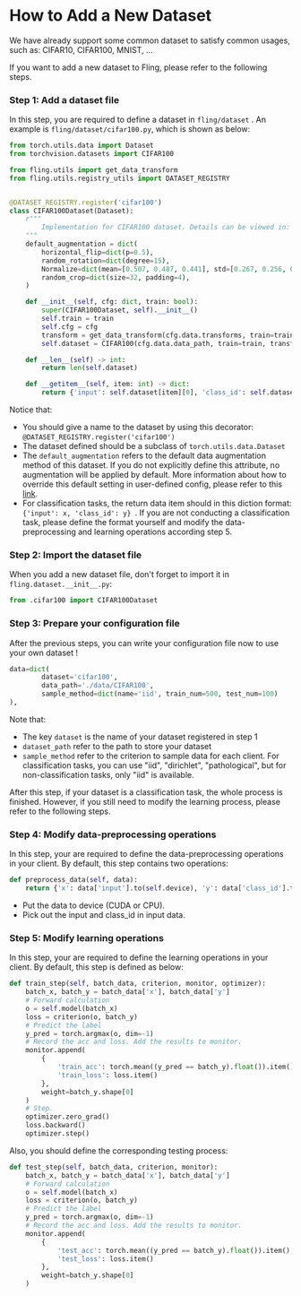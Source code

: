 # How to Add a New Dataset

We have already support some common dataset to satisfy common usages, such as: CIFAR10, CIFAR100, MNIST, ...

If you want to add a new dataset to Fling, please refer to the following steps.

### Step 1: Add a dataset file

In this step, you are required to define a dataset in `fling/dataset` . An example is `fling/dataset/cifar100.py`, which is shown as below:

```python
from torch.utils.data import Dataset
from torchvision.datasets import CIFAR100

from fling.utils import get_data_transform
from fling.utils.registry_utils import DATASET_REGISTRY


@DATASET_REGISTRY.register('cifar100')
class CIFAR100Dataset(Dataset):
    r"""
        Implementation for CIFAR100 dataset. Details can be viewed in: https://www.cs.toronto.edu/~kriz/cifar.html
    """
    default_augmentation = dict(
        horizontal_flip=dict(p=0.5),
        random_rotation=dict(degree=15),
        Normalize=dict(mean=[0.507, 0.487, 0.441], std=[0.267, 0.256, 0.276]),
        random_crop=dict(size=32, padding=4),
    )

    def __init__(self, cfg: dict, train: bool):
        super(CIFAR100Dataset, self).__init__()
        self.train = train
        self.cfg = cfg
        transform = get_data_transform(cfg.data.transforms, train=train)
        self.dataset = CIFAR100(cfg.data.data_path, train=train, transform=transform, download=True)

    def __len__(self) -> int:
        return len(self.dataset)

    def __getitem__(self, item: int) -> dict:
        return {'input': self.dataset[item][0], 'class_id': self.dataset[item][1]}
```

Notice that:

- You should give a name to the dataset by using this decorator: `@DATASET_REGISTRY.register('cifar100')`
- The dataset defined should be a subclass of `torch.utils.data.Dataset`
- The `default_augmentation` refers to the default data augmentation method of this dataset. If you do not explicitly define this attribute, no augmentation will be applied by default. More information about how to override this default setting in user-defined config, please refer to this [link](https://github.com/FLAIR-Community/Fling/blob/main/docs/meaning_for_configurations_en.md).
- For classification tasks, the return data item should in this diction format: `{'input': x, 'class_id': y} `. If you are not conducting a classification task, please define the format yourself and modify the data-preprocessing and learning operations  according step 5.

### Step 2: Import the dataset file

When you add a new dataset file, don't forget to import it in `fling.dataset.__init__.py`:

```python
from .cifar100 import CIFAR100Dataset
```

### Step 3: Prepare your configuration file

After the previous steps, you can write your configuration file now to use your own dataset !

```python
data=dict(
        dataset='cifar100',
        data_path='./data/CIFAR100',
        sample_method=dict(name='iid', train_num=500, test_num=100)
),
```

Note that:

- The key `dataset` is the name of your dataset registered in step 1
- `dataset_path` refer to the path to store your dataset
- `sample_method` refer to the criterion to sample data for each client. For classification tasks, you can use "iid", "dirichlet", "pathological", but for non-classification tasks, only "iid" is available.

After this step, if your dataset is a classification task, the whole process is finished. However, if you still need to modify the learning process, please refer to the following steps.

### Step 4: Modify data-preprocessing operations

In this step, your are required to define the data-preprocessing operations in your client. By default, this step contains two operations:

```python
def preprocess_data(self, data):
    return {'x': data['input'].to(self.device), 'y': data['class_id'].to(self.device)}
```

- Put the data to device (CUDA or CPU).
- Pick out the input and class_id in input data. 

### Step 5: Modify learning operations

In this step, your are required to define the learning operations in your client. By default, this step is defined as below:

```python
def train_step(self, batch_data, criterion, monitor, optimizer):
    batch_x, batch_y = batch_data['x'], batch_data['y']
    # Forward calculation
    o = self.model(batch_x)
    loss = criterion(o, batch_y)
    # Predict the label
    y_pred = torch.argmax(o, dim=-1)
    # Record the acc and loss. Add the results to monitor.
    monitor.append(
        {
            'train_acc': torch.mean((y_pred == batch_y).float()).item(),
            'train_loss': loss.item()
        },
        weight=batch_y.shape[0]
    )
    # Step.
    optimizer.zero_grad()
    loss.backward()
    optimizer.step()
```

Also, you should define the corresponding testing process:

```python
def test_step(self, batch_data, criterion, monitor):
    batch_x, batch_y = batch_data['x'], batch_data['y']
    # Forward calculation
    o = self.model(batch_x)
    loss = criterion(o, batch_y)
    # Predict the label
    y_pred = torch.argmax(o, dim=-1)
    # Record the acc and loss. Add the results to monitor.
    monitor.append(
        {
            'test_acc': torch.mean((y_pred == batch_y).float()).item(),
            'test_loss': loss.item()
        },
        weight=batch_y.shape[0]
    )
```

